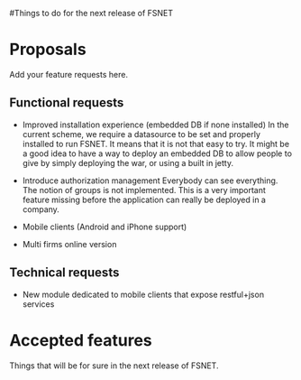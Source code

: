 #Things to do for the next release of FSNET

# Proposals #

Add your feature requests here.

## Functional requests ##

  * Improved installation experience (embedded DB if none installed)
In the current scheme, we require a datasource to be set and properly installed to run FSNET. It means that it is not that easy to try. It might be a good idea to have a way to deploy an embedded DB to allow people to give by simply deploying the war, or using a built in jetty.

  * Introduce authorization management
Everybody can see everything. The notion of groups is not implemented. This is a very important feature missing before the application can really be deployed in a company.

  * Mobile clients (Android and iPhone support)
  * Multi firms online version

## Technical requests ##

  * New module dedicated to mobile clients that expose restful+json services


# Accepted features #

Things that will be for sure in the next release of FSNET.